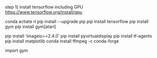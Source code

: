 step 1) 
install tensorflow including GPU 
https://www.tensorflow.org/install/gpu



conda actiate rl
pip install --upgrade pip
pip install tensorflow
pip install gym
pip install gym[atari]


pip install 'imageio==2.4.0'
pip install pyvirtualdisplay
pip install tf-agents
pip install matplotlib
conda install ffmpeg -c conda-forge


import gym